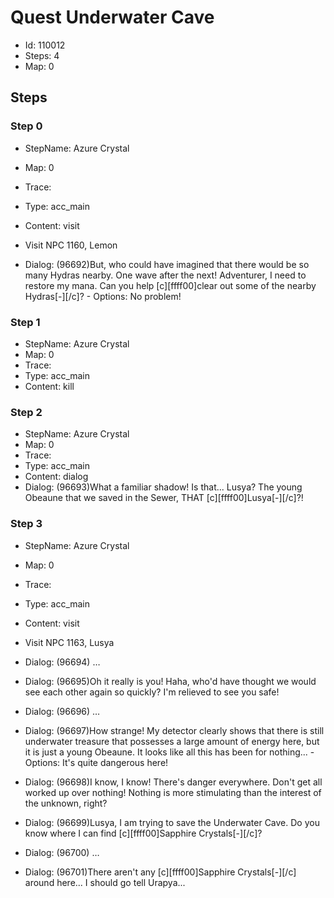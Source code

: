 # Quest Underwater Cave

- Id: 110012
- Steps: 4
- Map: 0

## Steps

### Step 0
- StepName:  Azure Crystal
- Map:  0
- Trace:  
- Type:  acc_main
- Content:  visit
- Visit NPC 1160, Lemon

- Dialog: (96692)But, who could have imagined that there would be so many Hydras nearby. One wave after the next! Adventurer, I need to restore my mana. Can you help [c][ffff00]clear out some of the nearby Hydras[-][/c]? - Options: No problem!


### Step 1
- StepName:  Azure Crystal
- Map:  0
- Trace:  
- Type:  acc_main
- Content:  kill


### Step 2
- StepName:  Azure Crystal
- Map:  0
- Trace:  
- Type:  acc_main
- Content:  dialog
- Dialog: (96693)What a familiar shadow! Is that... Lusya? The young Obeaune that we saved in the Sewer, THAT [c][ffff00]Lusya[-][/c]?!


### Step 3
- StepName:  Azure Crystal
- Map:  0
- Trace:  
- Type:  acc_main
- Content:  visit
- Visit NPC 1163, Lusya

- Dialog: (96694) …
- Dialog: (96695)Oh it really is you! Haha, who'd have thought we would see each other again so quickly? I'm relieved to see you safe! 
- Dialog: (96696) …
- Dialog: (96697)How strange! My detector clearly shows that there is still underwater treasure that possesses a large amount of energy here, but it is just a young Obeaune. It looks like all this has been for nothing... - Options: It's quite dangerous here!
- Dialog: (96698)I know, I know! There's danger everywhere. Don't get all worked up over nothing! Nothing is more stimulating than the interest of the unknown, right?
- Dialog: (96699)Lusya, I am trying to save the Underwater Cave. Do you know where I can find [c][ffff00]Sapphire Crystals[-][/c]?
- Dialog: (96700) …
- Dialog: (96701)There aren't any [c][ffff00]Sapphire Crystals[-][/c] around here... I should go tell Urapya...


